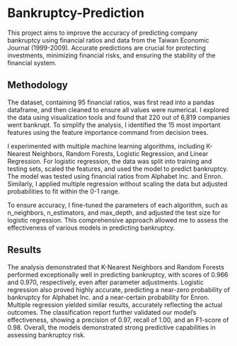 # Bankruptcy-Prediction
This project aims to improve the accuracy of predicting company bankruptcy using financial ratios and data from the Taiwan Economic Journal (1999-2009). Accurate predictions are crucial for protecting investments, minimizing financial risks, and ensuring the stability of the financial system.

## Methodology 

The dataset, containing 95 financial ratios, was first read into a pandas dataframe, and then cleaned to ensure all values were numerical. I explored the data using visualization tools and found that 220 out of 6,819 companies went bankrupt. To simplify the analysis, I identified the 15 most important features using the feature importance command from decision trees.

I experimented with multiple machine learning algorithms, including K-Nearest Neighbors, Random Forests, Logistic Regression, and Linear Regression. For logistic regression, the data was split into training and testing sets, scaled the features, and used the model to predict bankruptcy. The model was tested using financial ratios from Alphabet Inc. and Enron. Similarly, I applied multiple regression without scaling the data but adjusted probabilities to fit within the 0-1 range.

To ensure accuracy, I fine-tuned the parameters of each algorithm, such as n_neighbors, n_estimators, and max_depth, and adjusted the test size for logistic regression. This comprehensive approach allowed me to assess the effectiveness of various models in predicting bankruptcy.

## Results

The analysis demonstrated that K-Nearest Neighbors and Random Forests performed exceptionally well in predicting bankruptcy, with scores of 0.966 and 0.970, respectively, even after parameter adjustments. Logistic regression also proved highly accurate, predicting a near-zero probability of bankruptcy for Alphabet Inc. and a near-certain probability for Enron. Multiple regression yielded similar results, accurately reflecting the actual outcomes. The classification report further validated our model’s effectiveness, showing a precision of 0.97, recall of 1.00, and an F1-score of 0.98. Overall, the models demonstrated strong predictive capabilities in assessing bankruptcy risk.
